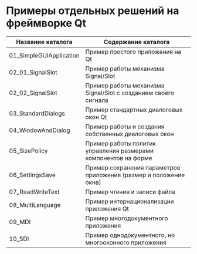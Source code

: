 # Примеры отдельных решений на фреймворке Qt
 

Название каталога                      | Содержание каталога
---------------------------------------|----------------------
01_SimpleGUIApplication                | Пример простого приложения на Qt
02_01_SignalSlot                       | Пример работы механизма Signal/Slot
02_02_SignalSlot                       | Пример работы механизма Signal/Slot с созданием своего сигнала
03_StandardDialogs                     | Пример стандартных диалоговых окон Qt
04_WindowAndDialog                     | Пример работы и создания собственных диалоговых окон
05_SizePolicy                          | Пример работы политик управления размерами компонентов на форме
06_SettingsSave                        | Пример сохранения параметров приложения (размер и положение окна)
07_ReadWriteText                       | Пример чтения и записи файла
08_MultiLanguage                       | Пример интернационализации приложения Qt
09_MDI                                 | Пример многодокументного приложения
10_SDI                                 | Пример однодокументного, но многооконного приложения
